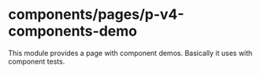 # components/pages/p-v4-components-demo

This module provides a page with component demos. Basically it uses with component tests.
